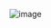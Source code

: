 ![image](https://github.com/FurkanYetik/Nesne-Tabanli-Programlama-16-20/assets/136432222/03f29fd5-9378-4e8c-8d18-82f162116ee3)
